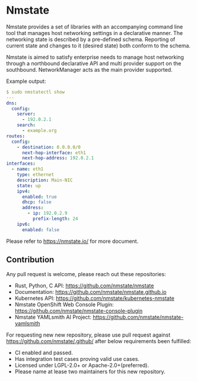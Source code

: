 # Nmstate

Nmstate provides a set of  libraries with an accompanying command line tool
that manages host networking settings in a declarative manner. The networking
state is described by a pre-defined schema. Reporting of current state and
changes to it (desired state) both conform to the schema.

Nmstate is aimed to satisfy enterprise needs to manage host networking through
a northbound declarative API and multi provider support on the southbound.
NetworkManager acts as the main provider supported.

Example output:

```yml
$ sudo nmstatectl show
---
dns:
  config:
    server:
      - 192.0.2.1
    search:
      - example.org
routes:
  config:
    - destination: 0.0.0.0/0
      next-hop-interface: eth1
      next-hop-address: 192.0.2.1
interfaces:
  - name: eth1
    type: ethernet
    description: Main-NIC
    state: up
    ipv4:
      enabled: true
      dhcp: false
      address:
        - ip: 192.0.2.9
          prefix-length: 24
    ipv6:
      enabled: false
```

Please refer to <https://nmstate.io/> for more document.


## Contribution

Any pull request is welcome, please reach out these repositories:

 * Rust, Python, C API: <https://github.com/nmstate/nmstate>
 * Documentation: <https://github.com/nmstate/nmstate.github.io>
 * Kubernetes API: <https://github.com/nmstate/kubernetes-nmstate>
 * Nmstate OpenShift Web Console Plugin: <https://github.com/nmstate/nmstate-console-plugin>
 * Nmstate YAMLsmith AI Project: <https://github.com/nmstate/nmstate-yamlsmith>

For requesting new new repository, please use pull request against
<https://github.com/nmstate/.github/> after below requirements been fulfilled:
 * CI enabled and passed.
 * Has integration test cases proving valid use cases.
 * Licensed under LGPL-2.0+ or Apache-2.0+(preferred).
 * Please name at lease two maintainers for this new repository.
